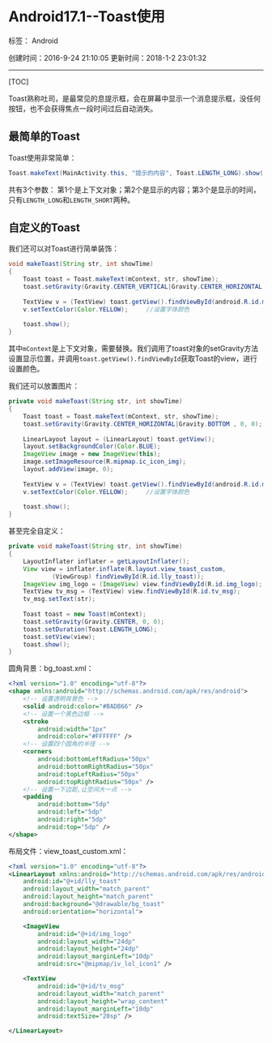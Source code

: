 ﻿# Android17.1--Toast使用

标签： Android

创建时间：2016-9-24 21:10:05
更新时间：2018-1-2 23:01:32

---
[TOC]

Toast熟称吐司，是最常见的息提示框，会在屏幕中显示一个消息提示框，没任何按钮，也不会获得焦点一段时间过后自动消失。

## 最简单的Toast

Toast使用非常简单：

``` java
Toast.makeText(MainActivity.this, "提示的内容", Toast.LENGTH_LONG).show(); 
```
共有3个参数：
第1个是上下文对象；第2个是显示的内容；第3个是显示的时间，只有`LENGTH_LONG`和`LENGTH_SHORT`两种。

## 自定义的Toast

我们还可以对Toast进行简单装饰：

``` java
void makeToast(String str, int showTime)
{
    Toast toast = Toast.makeText(mContext, str, showTime); 
    toast.setGravity(Gravity.CENTER_VERTICAL|Gravity.CENTER_HORIZONTAL , 0, 0);  //设置显示位置
	
    TextView v = (TextView) toast.getView().findViewById(android.R.id.message);
    v.setTextColor(Color.YELLOW);     //设置字体颜色
	
    toast.show();   
}
```
其中`mContext`是上下文对象，需要替换。我们调用了toast对象的setGravity方法设置显示位置，并调用`toast.getView().findViewById`获取Toast的view，进行设置颜色。

我们还可以放置图片：
``` java
private void makeToast(String str, int showTime)
{
    Toast toast = Toast.makeText(mContext, str, showTime);
    toast.setGravity(Gravity.CENTER_HORIZONTAL|Gravity.BOTTOM , 0, 0);  //设置显示位置
	
    LinearLayout layout = (LinearLayout) toast.getView();
    layout.setBackgroundColor(Color.BLUE);
    ImageView image = new ImageView(this);
    image.setImageResource(R.mipmap.ic_icon_img);
    layout.addView(image, 0);
	
    TextView v = (TextView) toast.getView().findViewById(android.R.id.message);
    v.setTextColor(Color.YELLOW);     //设置字体颜色
	
    toast.show();
}
```

甚至完全自定义：

``` java
private void makeToast(String str, int showTime)
{
    LayoutInflater inflater = getLayoutInflater();
    View view = inflater.inflate(R.layout.view_toast_custom,
            (ViewGroup) findViewById(R.id.lly_toast));
    ImageView img_logo = (ImageView) view.findViewById(R.id.img_logo);
    TextView tv_msg = (TextView) view.findViewById(R.id.tv_msg);
    tv_msg.setText(str);
	
    Toast toast = new Toast(mContext);
    toast.setGravity(Gravity.CENTER, 0, 0);
    toast.setDuration(Toast.LENGTH_LONG);
    toast.setView(view);
    toast.show();
}
``` 

圆角背景：bg_toast.xml：
``` xml
<?xml version="1.0" encoding="utf-8"?>
<shape xmlns:android="http://schemas.android.com/apk/res/android">
    <!-- 设置透明背景色 -->
    <solid android:color="#BADB66" />
    <!-- 设置一个黑色边框 -->
    <stroke
        android:width="1px"
        android:color="#FFFFFF" />
    <!-- 设置四个圆角的半径 -->
    <corners
        android:bottomLeftRadius="50px"
        android:bottomRightRadius="50px"
        android:topLeftRadius="50px"
        android:topRightRadius="50px" />
    <!-- 设置一下边距,让空间大一点 -->
    <padding
        android:bottom="5dp"
        android:left="5dp"
        android:right="5dp"
        android:top="5dp" />
</shape>  
```

布局文件：view_toast_custom.xml：
``` xml
<?xml version="1.0" encoding="utf-8"?>
<LinearLayout xmlns:android="http://schemas.android.com/apk/res/android"
    android:id="@+id/lly_toast"
    android:layout_width="match_parent"
    android:layout_height="match_parent"
    android:background="@drawable/bg_toast"
    android:orientation="horizontal">

    <ImageView
        android:id="@+id/img_logo"
        android:layout_width="24dp"
        android:layout_height="24dp"
        android:layout_marginLeft="10dp"
        android:src="@mipmap/iv_lol_icon1" />

    <TextView
        android:id="@+id/tv_msg"
        android:layout_width="match_parent"
        android:layout_height="wrap_content"
        android:layout_marginLeft="10dp"
        android:textSize="20sp" />

</LinearLayout>
```





